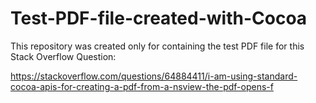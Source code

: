# Test-PDF-file-created-with-Cocoa

This repository was created only for containing the test PDF file for this Stack Overflow Question:

https://stackoverflow.com/questions/64884411/i-am-using-standard-cocoa-apis-for-creating-a-pdf-from-a-nsview-the-pdf-opens-f
